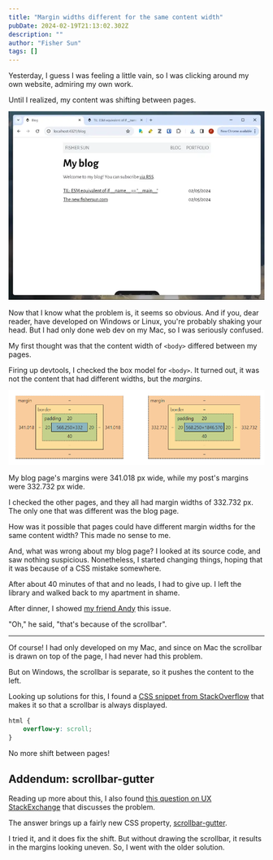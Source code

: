 ```yaml
---
title: "Margin widths different for the same content width"
pubDate: 2024-02-19T21:13:02.302Z
description: ""
author: "Fisher Sun"
tags: []
---
```

Yesterday, I guess I was feeling a little vain, so I was clicking around my own website, admiring my own work.

Until I realized, my content was shifting between pages.

![animation showing the shift](./shift.webp)

Now that I know what the problem is, it seems so obvious.
And if you, dear reader, have developed on Windows or Linux, you're probably shaking your head.
But I had only done web dev on my Mac, so I was seriously confused.

My first thought was that the content width of `<body>` differed between my pages.

Firing up devtools, I checked the box model for `<body>`.
It turned out, it was not the content that had different widths, but the *margins*.

![comparison of the box models of the bodies of the two pages](./box-model.png)

My blog page's margins were 341.018 px wide, while my post's margins were 332.732 px wide.

I checked the other pages, and they all had margin widths of 332.732 px.
The only one that was different was the blog page.

How was it possible that pages could have different margin widths for the same content width?
This made no sense to me.

And, what was wrong about my blog page? I looked at its source code, and saw nothing suspicious.
Nonetheless, I started changing things, hoping that it was because of a CSS mistake somewhere.

After about 40 minutes of that and no leads, I had to give up.
I left the library and walked back to my apartment in shame.

After dinner, I showed [my friend Andy](https://github.com/ajy25) this issue.

"Oh," he said, "that's because of the scrollbar".

---

Of course! I had only developed on my Mac, and since on Mac the scrollbar is drawn on top of the page, I had never had this problem.

But on Windows, the scrollbar is separate, so it pushes the content to the left.

Looking up solutions for this, I found a [CSS snippet from StackOverflow](https://stackoverflow.com/a/7607206) that makes it so that a scrollbar is always displayed.

```css
html {
    overflow-y: scroll;
}
```

No more shift between pages!

## Addendum: scrollbar-gutter
Reading up more about this, I also found [this question on UX StackExchange](https://ux.stackexchange.com/questions/145259/should-scrollbars-be-integrated-into-the-viewport-width-when-content-differs) that discusses the problem.

The answer brings up a fairly new CSS property, [scrollbar-gutter](https://developer.mozilla.org/en-US/docs/Web/CSS/scrollbar-gutter).

I tried it, and it does fix the shift. But without drawing the scrollbar, it results in the margins looking uneven.
So, I went with the older solution.
